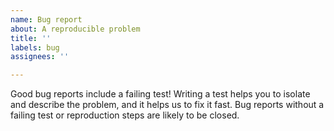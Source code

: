 ```yaml
---
name: Bug report
about: A reproducible problem
title: ''
labels: bug
assignees: ''

---
```


Good bug reports include a failing test! Writing a test helps you to isolate and describe the problem, and it helps us to fix it fast. Bug reports without a failing test or reproduction steps are likely to be closed.
